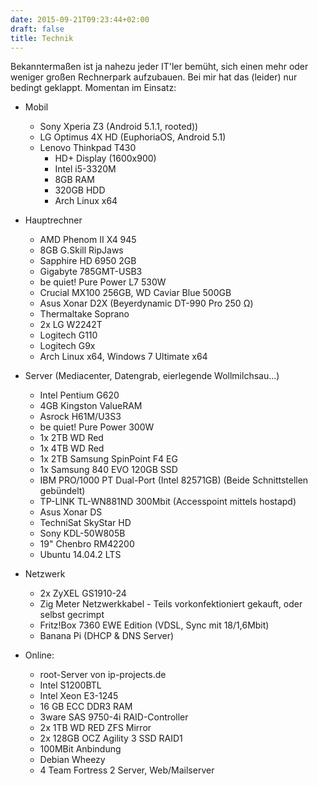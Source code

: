 ```yaml
---
date: 2015-09-21T09:23:44+02:00
draft: false
title: Technik
---
```


Bekanntermaßen ist ja nahezu jeder IT'ler bemüht, sich einen mehr oder weniger großen Rechnerpark aufzubauen. Bei mir hat das (leider) nur bedingt geklappt. Momentan im Einsatz:

+ Mobil
	+ Sony Xperia Z3 (Android 5.1.1, rooted))
	+ LG Optimus 4X HD (EuphoriaOS, Android 5.1)
	+ Lenovo Thinkpad T430
		+ HD+ Display (1600x900)
		+ Intel i5-3320M
		+ 8GB RAM
		+ 320GB HDD
		+ Arch Linux x64
+ Hauptrechner
	+ AMD Phenom II X4 945
	+ 8GB G.Skill RipJaws
	+ Sapphire HD 6950 2GB
	+ Gigabyte 785GMT-USB3
	+ be quiet! Pure Power L7 530W
	+ Crucial MX100 256GB, WD Caviar Blue 500GB
	+ Asus Xonar D2X (Beyerdynamic DT-990 Pro 250 Ω)
	+ Thermaltake Soprano
	+ 2x LG W2242T
	+ Logitech G110
	+ Logitech G9x
	+ Arch Linux x64, Windows 7 Ultimate x64
 

+ Server (Mediacenter, Datengrab, eierlegende Wollmilchsau...)
	+ Intel Pentium G620
	+ 4GB Kingston ValueRAM
	+ Asrock H61M/U3S3
	+ be quiet! Pure Power 300W
	+ 1x 2TB WD Red
	+ 1x 4TB WD Red
	+ 1x 2TB Samsung SpinPoint F4 EG
	+ 1x Samsung 840 EVO 120GB SSD
	+ IBM PRO/1000 PT Dual-Port (Intel 82571GB) (Beide Schnittstellen gebündelt)
	+ TP-LINK TL-WN881ND 300Mbit (Accesspoint mittels hostapd)
	+ Asus Xonar DS
	+ TechniSat SkyStar HD
	+ Sony KDL-50W805B
	+ 19" Chenbro RM42200
	+ Ubuntu 14.04.2 LTS
 

+ Netzwerk
	+ 2x ZyXEL GS1910-24
	+ Zig Meter Netzwerkkabel - Teils vorkonfektioniert gekauft, oder selbst gecrimpt
	+ Fritz!Box 7360 EWE Edition (VDSL, Sync mit 18/1,6Mbit)
	+ Banana Pi (DHCP & DNS Server)
 

+ Online:
	+ root-Server von ip-projects.de
	+ Intel S1200BTL
	+ Intel Xeon E3-1245
	+ 16 GB ECC DDR3 RAM
	+ 3ware SAS 9750-4i RAID-Controller
	+ 2x 1TB WD RED ZFS Mirror
	+ 2x 128GB OCZ Agility 3 SSD RAID1
	+ 100MBit Anbindung
	+ Debian Wheezy
	+ 4 Team Fortress 2 Server, Web/Mailserver
